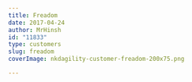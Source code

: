 ```yaml
---
title: Freadom
date: 2017-04-24
author: MrHinsh
id: "11833"
type: customers
slug: freadom
coverImage: nkdagility-customer-freadom-200x75.png

---
```







